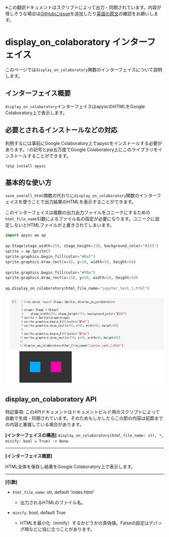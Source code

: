 <span class="inconspicuous-txt">※この翻訳ドキュメントはスクリプトによって出力・同期されています。内容が怪しそうな場合は<a href="https://github.com/simon-ritchie/apysc/issues" target="_blank">GitHubにissue</a>を追加したり[英語の原文](https://simon-ritchie.github.io/apysc/en/display_on_colaboratory.html)の確認をお願いします。</span>

# display_on_colaboratory インターフェイス

このページでは`display_on_colaboratory`関数のインターフェイスについて説明します。

## インターフェイス概要

`display_on_colaboratory`インターフェイスはapyscのHTMLをGoogle Colaboratory上で表示します。

## 必要とされるインストールなどの対応

利用するには事前にGoogle Colaboratory上でapyscをインストールする必要があります。`!`の記号とpip五万度でGoogle Colaboratory上にこのライブラリをインストールすることができます。

```
!pip install apysc
```

## 基本的な使い方

`save_overall_html`関数の代わりに`display_on_colaboratory`関数のインターフェイスを使うことで出力結果のHTMLを表示することができます。

このインターフェイスは複数の出力出力ファイルをユニークにするための`html_file_name`引数によるファイル名の指定が必要になります。ユニークに設定しないとHTMLファイルが上書きされてしまいます。

```py
import apysc as ap

ap.Stage(stage_width=250, stage_height=150, background_color="#333")
sprite = ap.Sprite()
sprite.graphics.begin_fill(color="#0af")
sprite.graphics.draw_rect(x=50, y=50, width=50, height=50)

sprite.graphics.begin_fill(color="#f0a")
sprite.graphics.draw_rect(x=150, y=50, width=50, height=50)

ap.display_on_colaboratory(html_file_name="jupyter_test_1.html")
```

![](_static/colaboratory_interface.png)

## display_on_colaboratory API

<span class="inconspicuous-txt">特記事項: このAPIドキュメントはドキュメントビルド用のスクリプトによって自動で生成・同期されています。そのためもしかしたらこの節の内容は前節までの内容と重複している場合があります。</span>

**[インターフェイスの構造]** `display_on_colaboratory(html_file_name: str, *, minify: bool = True) -> None`<hr>

**[インターフェイス概要]**

HTML全体を保存し結果をGoogle Colaboratory上で表示します。<hr>

**[引数]**

- `html_file_name`: str, default 'index.html'
  - 出力されるHTMLのファイル名。

- `minify`: bool, default True
  - HTMLを最小化（minify）するかどうかの真偽値。Falseの設定はデバッグ時などに役に立つことがあります。